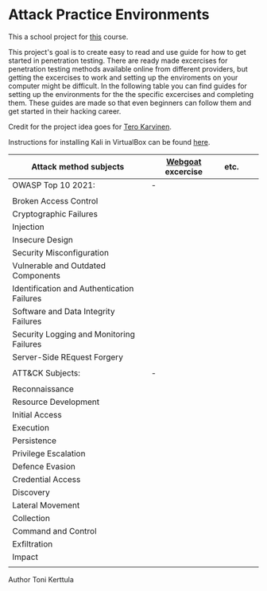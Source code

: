 # Attack Practice Environments

This a school project for [this](https://terokarvinen.com/2021/your-project-infrastructure-project-pro4tf023-3007/) course.

This project's goal is to create easy to read and use guide for how to get started in penetration testing. There are ready made excercises for penetration testing methods available online from different providers, but getting the excercises to work and setting up the enviroments on your computer might be difficult. In the following table you can find guides for setting up the environments for the the specific excercises and completing them. These guides are made so that even beginners can follow them and get started in their hacking career.

Credit for the project idea goes for [Tero Karvinen](https://terokarvinen.com/).

Instructions for installing Kali in VirtualBox can be found [here](https://github.com/tonikerttula/APE/blob/main/Kali.md).

|Attack method subjects   	|[Webgoat](https://github.com/tonikerttula/APE/blob/main/webgoat.md) excercise   	|etc.   	|   	|   	|
|---	|---	|---	|---	|---	|
|OWASP Top 10 2021:   	| -  	|   	|   	|   	|
|   	|   	|   	|   	|   	|
|Broken Access Control   	|   	|   	|   	|   	|
|Cryptographic Failures   	|   	|   	|   	|   	|
|Injection   	|   	|   	|   	|   	|
|Insecure Design   	|   	|   	|   	|   	|
|Security Misconfiguration   	|   	|   	|   	|   	|
|Vulnerable and Outdated Components   	|   	|   	|   	|   	|
|Identification and Authentication Failures   	|   	|   	|   	|   	|
|Software and Data Integrity Failures   	|   	|   	|   	|   	|
|Security Logging and Monitoring Failures   	|   	|   	|   	|   	|
|Server-Side REquest Forgery   	|   	|   	|   	|   	|
|   	|   	|   	|   	|   	|
|ATT&CK Subjects:   	| -  	|   	|   	|   	|
|   	|   	|   	|   	|   	|
|Reconnaissance   	|   	|   	|   	|   	|
|Resource Development   	|   	|   	|   	|   	|
|Initial Access   	|   	|   	|   	|   	|
|Execution   	|   	|   	|   	|   	|
|Persistence   	|   	|   	|   	|   	|
|Privilege Escalation   	|   	|   	|   	|   	|
|Defence Evasion   	|   	|   	|   	|   	|
|Credential Access   	|   	|   	|   	|   	|
|Discovery   	|   	|   	|   	|   	|
|Lateral Movement   	|   	|   	|   	|   	|
|Collection   	|   	|   	|   	|   	|
|Command and Control   	|   	|   	|   	|   	|
|Exfiltration   	|   	|   	|   	|   	|
|Impact   	|   	|   	|   	|   	|
|   	|   	|   	|   	|   	|

Author Toni Kerttula
